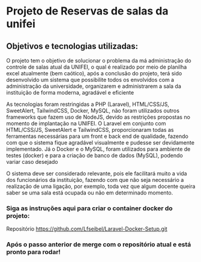 # Projeto de Reservas de salas da unifei

## Objetivos e tecnologias utilizadas:

O projeto tem o objetivo de solucionar o problema da má administração do controle de salas atual da UNIFEI, o qual é realizado por meio de planilha excel atualmente (bem caótico), após a conclusão do projeto, terá sido desenvolvido um sistema que possibilite todos os envolvidos com a administração da universidade, organizarem e administrarem a sala da instituição de forma moderna, agradável e eficiente

As tecnologias foram restringidas a PHP (Laravel), HTML/CSS/JS, SweetAlert, TailwindCSS, Docker, MySQL, não foram utilizados outros frameworks que fazem uso de NodeJS, devido as restrições propostas no momento de implantação na UNIFEI.
O Laravel em conjunto com HTML/CSS/JS, SweetAlert e TailwindCSS, proporcionaram todas as ferramentas necessárias para um front e back end de qualidade, fazendo com que o sistema fique agradável visualmente e pudesse ser devidamente implementado.
Já o Docker e o MySQL, foram utilizados para ambiente de testes (docker) e para a criação de banco de dados (MySQL), podendo variar caso desejado

O sistema deve ser considerado relevante, pois ele facilitará muito a vida dos funcionários da instituição, fazendo com que não seja necessário a realização de uma ligação, por exemplo, toda vez que algum docente queira saber se uma sala está ocupada ou não em determinado momento.

### Siga as instruções aqui para criar o container docker do projeto:
Repositório https://github.com/Lfseibel/Laravel-Docker-Setup.git

### Após o passo anterior de merge com o repositório atual e está pronto para rodar!
